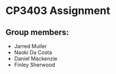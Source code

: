 # CP3403 Assignment

## Group members:

- Jarred Muller
- Naoki Da Costa
- Daniel Mackenzie
- Finley Sherwood
